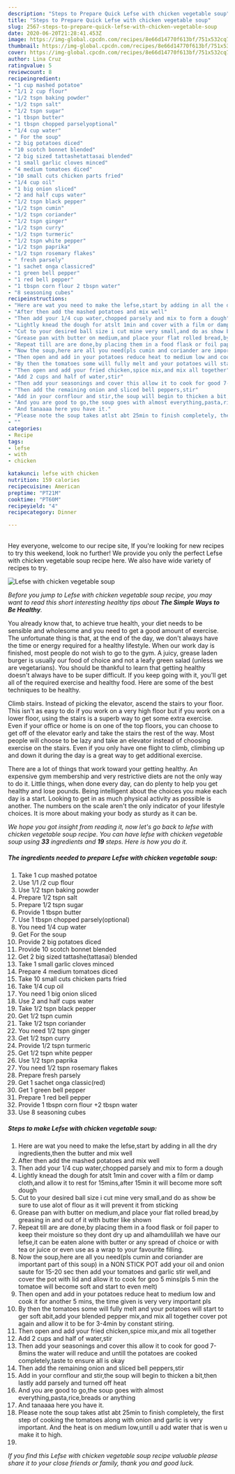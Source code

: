 ```yaml
---
description: "Steps to Prepare Quick Lefse with chicken vegetable soup"
title: "Steps to Prepare Quick Lefse with chicken vegetable soup"
slug: 2567-steps-to-prepare-quick-lefse-with-chicken-vegetable-soup
date: 2020-06-20T21:28:41.453Z
image: https://img-global.cpcdn.com/recipes/8e66d14770f613bf/751x532cq70/lefse-with-chicken-vegetable-soup-recipe-main-photo.jpg
thumbnail: https://img-global.cpcdn.com/recipes/8e66d14770f613bf/751x532cq70/lefse-with-chicken-vegetable-soup-recipe-main-photo.jpg
cover: https://img-global.cpcdn.com/recipes/8e66d14770f613bf/751x532cq70/lefse-with-chicken-vegetable-soup-recipe-main-photo.jpg
author: Lina Cruz
ratingvalue: 5
reviewcount: 8
recipeingredient:
- "1 cup mashed potatoe"
- "1/1 2 cup flour"
- "1/2 tspn baking powder"
- "1/2 tspn salt"
- "1/2 tspn sugar"
- "1 tbspn butter"
- "1 tbspn chopped parselyoptional"
- "1/4 cup water"
- " For the soup"
- "2 big potatoes diced"
- "10 scotch bonnet blended"
- "2 big sized tattashetattasai blended"
- "1 small garlic cloves minced"
- "4 medium tomatoes diced"
- "10 small cuts chicken parts fried"
- "1/4 cup oil"
- "1 big onion sliced"
- "2 and half cups water"
- "1/2 tspn black pepper"
- "1/2 tspn cumin"
- "1/2 tspn coriander"
- "1/2 tspn ginger"
- "1/2 tspn curry"
- "1/2 tspn turmeric"
- "1/2 tspn white pepper"
- "1/2 tspn paprika"
- "1/2 tspn rosemary flakes"
- " fresh parsely"
- "1 sachet onga classicred"
- "1 green bell pepper"
- "1 red bell pepper"
- "1 tbspn corn flour 2 tbspn water"
- "8 seasoning cubes"
recipeinstructions:
- "Here are wat you need to make the lefse,start by adding in all the dry ingredients,then the butter and mix well"
- "After then add the mashed potatoes and mix well"
- "Then add your 1/4 cup water,chopped parsely and mix to form a dough"
- "Lightly knead the dough for atslt 1min and cover with a film or damp cloth,and allow it to rest for 15mins,after 15min it will become more soft dough"
- "Cut to your desired ball size i cut mine very small,and do as show be sure to use alot of flour as it will prevent it from sticking"
- "Grease pan with butter on medium,and place your flat rolled bread,by greasing in and out of it with butter like shown"
- "Repeat till are are done,by placing them in a food flask or foil paper to keep their moisture so they dont dry up and alhamdulillah we have our lefse,it can be eaten alone with butter or any spread of choice or with tea or juice or even use as a wrap to your favourite filling."
- "Now the soup,here are all you need(pls cumin and coriander are important part of this soup) in a NON STICK POT add your oil and onion saute for 15-20 sec then add your tomatoes and garlic stir well,and cover the pot with lid and allow it to cook for goo 5 mins(pls 5 min the tomatoe will become soft and start to even melt)"
- "Then open and add in your potatoes reduce heat to medium low and cook it for another 5 mins, the time given is very very important pls"
- "By then the tomatoes some will fully melt and your potatoes will start to ger soft abit,add your blended pepper mix,and mix all together cover pot again and allow it to be for 3-4min by constant stiring."
- "Then open and add your fried chicken,spice mix,and mix all together"
- "Add 2 cups and half of water,stir"
- "Then add your seasonings and cover this allow it to cook for good 7-8mins the water will reduce and untill the potatoes are cooked completely,taste to ensure all is okay"
- "Then add the remaining onion and sliced bell peppers,stir"
- "Add in your cornflour and stir,the soup will begin to thicken a bit,then lastly add parsely and turned off heat"
- "And you are good to go,the soup goes with almost everything,pasta,rice,breads or anything"
- "And tanaaaa here you have it."
- "Please note the soup takes atlst abt 25min to finish completely, the first step of cooking the tomatoes along with onion and garlic is very important. And the heat is on medium low,untill u add water that is wen u make it to high."
- ""
categories:
- Recipe
tags:
- lefse
- with
- chicken

katakunci: lefse with chicken 
nutrition: 159 calories
recipecuisine: American
preptime: "PT21M"
cooktime: "PT60M"
recipeyield: "4"
recipecategory: Dinner

---
```

<br>
Hey everyone, welcome to our recipe site, If you're looking for new recipes to try this weekend, look no further! We provide you only the perfect Lefse with chicken vegetable soup recipe here. We also have wide variety of recipes to try.
<br>


![Lefse with chicken vegetable soup](https://img-global.cpcdn.com/recipes/8e66d14770f613bf/751x532cq70/lefse-with-chicken-vegetable-soup-recipe-main-photo.jpg)

<i>Before you jump to Lefse with chicken vegetable soup recipe, you may want to read this short interesting healthy tips about <strong>The Simple Ways to Be Healthy</strong>.</i>

You already know that, to achieve true health, your diet needs to be sensible and wholesome and you need to get a good amount of exercise. The unfortunate thing is that, at the end of the day, we don't always have the time or energy required for a healthy lifestyle. When our work day is finished, most people do not wish to go to the gym. A juicy, grease laden burger is usually our food of choice and not a leafy green salad (unless we are vegetarians). You should be thankful to learn that getting healthy doesn't always have to be super difficult. If you keep going with it, you'll get all of the required exercise and healthy food. Here are some of the best techniques to be healthy.

Climb stairs. Instead of picking the elevator, ascend the stairs to your floor. This isn't as easy to do if you work on a very high floor but if you work on a lower floor, using the stairs is a superb way to get some extra exercise. Even if your office or home is on one of the top floors, you can choose to get off of the elevator early and take the stairs the rest of the way. Most people will choose to be lazy and take an elevator instead of choosing exercise on the stairs. Even if you only have one flight to climb, climbing up and down it during the day is a great way to get additional exercise. 

There are a lot of things that work toward your getting healthy. An expensive gym membership and very restrictive diets are not the only way to do it. Little things, when done every day, can do plenty to help you get healthy and lose pounds. Being intelligent about the choices you make each day is a start. Looking to get in as much physical activity as possible is another. The numbers on the scale aren't the only indicator of your lifestyle choices. It is more about making your body as sturdy as it can be. 


<i>We hope you got insight from reading it, now let's go back to lefse with chicken vegetable soup recipe. You can have lefse with chicken vegetable soup using <strong>33</strong> ingredients and <strong>19</strong> steps. Here is how you do it.
</i>

##### The ingredients needed to prepare Lefse with chicken vegetable soup:

1. Take 1 cup mashed potatoe
1. Use 1/1 /2 cup flour
1. Use 1/2 tspn baking powder
1. Prepare 1/2 tspn salt
1. Prepare 1/2 tspn sugar
1. Provide 1 tbspn butter
1. Use 1 tbspn chopped parsely(optional)
1. You need 1/4 cup water
1. Get  For the soup
1. Provide 2 big potatoes diced
1. Provide 10 scotch bonnet blended
1. Get 2 big sized tattashe(tattasai) blended
1. Take 1 small garlic cloves minced
1. Prepare 4 medium tomatoes diced
1. Take 10 small cuts chicken parts fried
1. Take 1/4 cup oil
1. You need 1 big onion sliced
1. Use 2 and half cups water
1. Take 1/2 tspn black pepper
1. Get 1/2 tspn cumin
1. Take 1/2 tspn coriander
1. You need 1/2 tspn ginger
1. Get 1/2 tspn curry
1. Provide 1/2 tspn turmeric
1. Get 1/2 tspn white pepper
1. Use 1/2 tspn paprika
1. You need 1/2 tspn rosemary flakes
1. Prepare  fresh parsely
1. Get 1 sachet onga classic(red)
1. Get 1 green bell pepper
1. Prepare 1 red bell pepper
1. Provide 1 tbspn corn flour +2 tbspn water
1. Use 8 seasoning cubes


##### Steps to make Lefse with chicken vegetable soup:

1. Here are wat you need to make the lefse,start by adding in all the dry ingredients,then the butter and mix well
1. After then add the mashed potatoes and mix well
1. Then add your 1/4 cup water,chopped parsely and mix to form a dough
1. Lightly knead the dough for atslt 1min and cover with a film or damp cloth,and allow it to rest for 15mins,after 15min it will become more soft dough
1. Cut to your desired ball size i cut mine very small,and do as show be sure to use alot of flour as it will prevent it from sticking
1. Grease pan with butter on medium,and place your flat rolled bread,by greasing in and out of it with butter like shown
1. Repeat till are are done,by placing them in a food flask or foil paper to keep their moisture so they dont dry up and alhamdulillah we have our lefse,it can be eaten alone with butter or any spread of choice or with tea or juice or even use as a wrap to your favourite filling.
1. Now the soup,here are all you need(pls cumin and coriander are important part of this soup) in a NON STICK POT add your oil and onion saute for 15-20 sec then add your tomatoes and garlic stir well,and cover the pot with lid and allow it to cook for goo 5 mins(pls 5 min the tomatoe will become soft and start to even melt)
1. Then open and add in your potatoes reduce heat to medium low and cook it for another 5 mins, the time given is very very important pls
1. By then the tomatoes some will fully melt and your potatoes will start to ger soft abit,add your blended pepper mix,and mix all together cover pot again and allow it to be for 3-4min by constant stiring.
1. Then open and add your fried chicken,spice mix,and mix all together
1. Add 2 cups and half of water,stir
1. Then add your seasonings and cover this allow it to cook for good 7-8mins the water will reduce and untill the potatoes are cooked completely,taste to ensure all is okay
1. Then add the remaining onion and sliced bell peppers,stir
1. Add in your cornflour and stir,the soup will begin to thicken a bit,then lastly add parsely and turned off heat
1. And you are good to go,the soup goes with almost everything,pasta,rice,breads or anything
1. And tanaaaa here you have it.
1. Please note the soup takes atlst abt 25min to finish completely, the first step of cooking the tomatoes along with onion and garlic is very important. And the heat is on medium low,untill u add water that is wen u make it to high.
1. 


<i>If you find this Lefse with chicken vegetable soup recipe valuable please share it to your close friends or family, thank you and good luck.</i>
